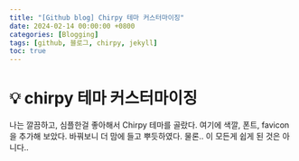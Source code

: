 ```yaml
---
title: "[Github blog] Chirpy 테마 커스터마이징"
date: 2024-02-14 00:00:00 +0800
categories: [Blogging]
tags: [github, 블로그, chirpy, jekyll]
toc: true
---
```


# 💡 chirpy 테마 커스터마이징

나는 깔끔하고, 심플한걸 좋아해서 Chirpy 테마를 골랐다. 여기에 색깔, 폰트, favicon을 추가해 보았다. 바꿔보니 더 맘에 들고 뿌듯하였다. 물론.. 이 모든게 쉽게 된 것은 아니다..

